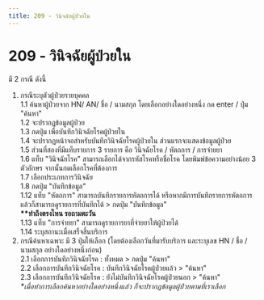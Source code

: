 ```yaml
---
title: 209 - วินิจฉัยผู้ป่วยใน
---
```

# 209 - วินิจฉัยผู้ป่วยใน
มี 2 กรณี ดังนี้
1. กรณีระบุตัวผู้ป่วยรายบุคคล  
  1.1 ค้นหาผู้ป่วยจาก HN/ AN/ ชื่อ / นามสกุล โดยเลือกอย่างใดอย่างหนึ่ง กด enter /      ปุ่ม "ค้นหา"  
  1.2 จะปรากฏข้อมูลผู้ป่วย  
  1.3 กดปุ่ม       เพื่อบันทึกวินิจฉัยโรคผู้ป่วยใน  
  1.4 จะปรากฏหน้าจอสำหรับบันทึกวินิจฉัยโรคผู้ป่วยใน ส่วนแรกจะแสดงข้อมูลผู้ป่วย  
  1.5 ส่วนที่สองที่มีแท็บรายการ 3 รายการ คือ วินิจฉัยโรค / หัตถการ / การจ่ายยา  
  1.6 แท็บ "วินิจฉัยโรค" สามารถเลือกได้จากรหัสโรคหรือชื่อโรค โดยพิมพ์ข้อความอย่างน้อย 3 ตัวอักษร จากนั้นกดเลือกโรคที่ต้องการ  
  1.7 เลือกประเภทการวินิจฉัย  
  1.8 กดปุ่ม "บันทึกข้อมูล"  
  1.12 แท็บ "หัตถการ" สามารถบันทึกรายการหัตถการได้ หรือหากมีการบันทึกรายการหัตถการแล้วก็สามารถดูรายการที่บันทึกได้ > กดปุ่ม "บันทึกข้อมูล"  
  __**ทำถึงตรงไหน รอถามตะวัน__  
  1.13 แท็บ "การจ่ายยา" สามารถดูรายการยาที่จ่ายยาให้ผู้ป่วยได้  
  1.14 ระบุสถานะเมื่อเสร็จสิ้นบริการ  
2. กรณีค้นหาเฉพาะ มี 3 ปุ่มให้เลือก (โดยต้องเลือกวันที่มารับบริการ และระบุเลข HN / ชื่อ / นามสกุล อย่างใดอย่างหนึ่งก่อน)  
  2.1 เลือกการบันทึกวินิจฉัยโรค : ทั้งหมด > กดปุ่ม "ค้นหา"  
  2.2 เลือกการบันทึกวินิจฉัยโรค : บันทึกวินิจฉัยโรคผู้ป่วยแล้ว > "ค้นหา"  
  2.3 เลือกการบันทึกวินิจฉัยโรค : ยังไม่บันทึกวินิจฉัยโรคผู้ป่วยนอก > "ค้นหา"  
_*เมื่อทำการเลือกค้นหาอย่างใดอย่างหนึ่งแล้ว ก็จะปรากฎข้อมูลผู้ป่วยตามที่เราเลือก_